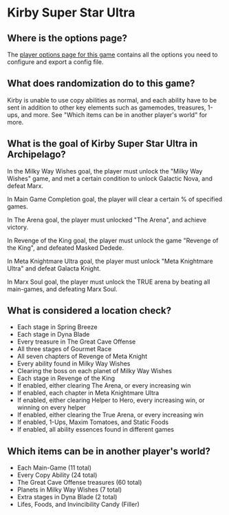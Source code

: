# Kirby Super Star Ultra

## Where is the options page?

The [player options page for this game](../player-options) contains all the options you need to configure
and export a config file.

## What does randomization do to this game?

Kirby is unable to use copy abilities as normal, and each ability have to be sent in addition to other key elements 
such as gamemodes, treasures, 1-ups, and more. See "Which items can be in another player's world" for more.

## What is the goal of Kirby Super Star Ultra in Archipelago?

In the Milky Way Wishes goal, the player must unlock the "Milky Way Wishes" game, and met a certain condition to unlock 
Galactic Nova, and defeat Marx.

In Main Game Completion goal, the player will clear a certain % of specified games.

In The Arena goal, the player must unlocked "The Arena", and achieve victory.

In Revenge of the King goal, the player must unlock the game "Revenge of the King", and defeated Masked Dedede.

In Meta Knightmare Ultra goal, the player must unlock "Meta Knightmare Ultra" and defeat Galacta Knight.

In Marx Soul goal, the player must unlock the TRUE arena by beating all main-games, and defeating Marx Soul.
## What is considered a location check?

- Each stage in Spring Breeze
- Each stage in Dyna Blade
- Every treasure in The Great Cave Offense
- All three stages of Gourmet Race
- All seven chapters of Revenge of Meta Knight
- Every ability found in Milky Way Wishes
- Clearing the boss on each planet of Milky Way Wishes
- Each stage in Revenge of the King
- If enabled, either clearing The Arena, or every increasing win
- If enabled, each chapter in Meta Knightmare Ultra
- If enabled, either clearing Helper to Hero, every increasing win, or winning on every helper
- If enabled, either clearing the True Arena, or every increasing win
- If enabled, 1-Ups, Maxim Tomatoes, and Static Foods
- If enabled, all ability essences found in different games

## Which items can be in another player's world?

- Each Main-Game (11 total)
- Every Copy Ability (24 total)
- The Great Cave Offense treasures (60 total)
- Planets in Milky Way Wishes (7 total)
- Extra stages in Dyna Blade (2 total)
- Lifes, Foods, and Invincibility Candy (Filler)

